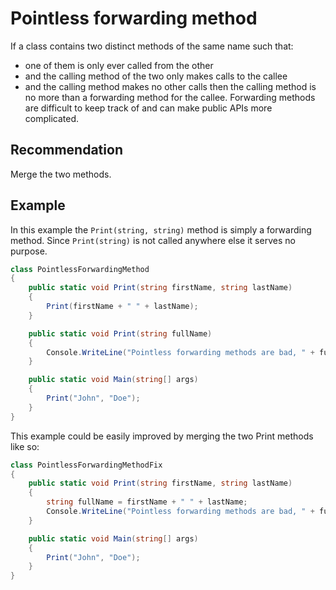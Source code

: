 # Pointless forwarding method
If a class contains two distinct methods of the same name such that:

* one of them is only ever called from the other
* and the calling method of the two only makes calls to the callee
* and the calling method makes no other calls
then the calling method is no more than a forwarding method for the callee. Forwarding methods are difficult to keep track of and can make public APIs more complicated.


## Recommendation
Merge the two methods.


## Example
In this example the `Print(string, string)` method is simply a forwarding method. Since `Print(string)` is not called anywhere else it serves no purpose.


```csharp
class PointlessForwardingMethod
{
    public static void Print(string firstName, string lastName)
    {
        Print(firstName + " " + lastName);
    }

    public static void Print(string fullName)
    {
        Console.WriteLine("Pointless forwarding methods are bad, " + fullName + "...");
    }

    public static void Main(string[] args)
    {
        Print("John", "Doe");
    }
}

```
This example could be easily improved by merging the two Print methods like so:


```csharp
class PointlessForwardingMethodFix
{
    public static void Print(string firstName, string lastName)
    {
        string fullName = firstName + " " + lastName;
        Console.WriteLine("Pointless forwarding methods are bad, " + fullName + "...");
    }

    public static void Main(string[] args)
    {
        Print("John", "Doe");
    }
}

```

